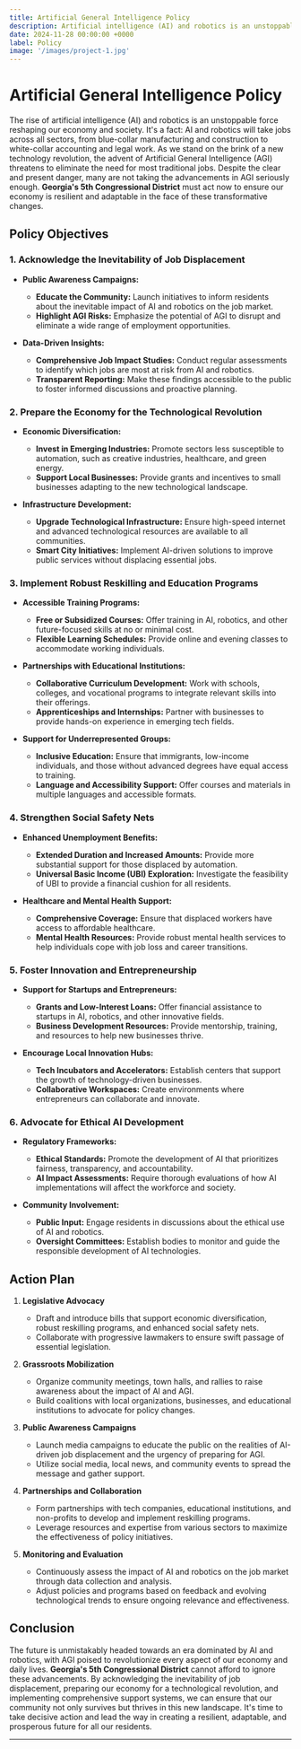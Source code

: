 ```yaml
---
title: Artificial General Intelligence Policy
description: Artificial intelligence (AI) and robotics is an unstoppable force reshaping our economy and society
date: 2024-11-28 00:00:00 +0000
label: Policy
image: '/images/project-1.jpg'
---
```


# Artificial General Intelligence Policy


The rise of artificial intelligence (AI) and robotics is an unstoppable force reshaping our economy and society. It's a fact: AI and robotics will take jobs across all sectors, from blue-collar manufacturing and construction to white-collar accounting and legal work. As we stand on the brink of a new technology revolution, the advent of Artificial General Intelligence (AGI) threatens to eliminate the need for most traditional jobs. Despite the clear and present danger, many are not taking the advancements in AGI seriously enough. **Georgia's 5th Congressional District** must act now to ensure our economy is resilient and adaptable in the face of these transformative changes.

## Policy Objectives

### 1. Acknowledge the Inevitability of Job Displacement

- **Public Awareness Campaigns:**
  - **Educate the Community:** Launch initiatives to inform residents about the inevitable impact of AI and robotics on the job market.
  - **Highlight AGI Risks:** Emphasize the potential of AGI to disrupt and eliminate a wide range of employment opportunities.

- **Data-Driven Insights:**
  - **Comprehensive Job Impact Studies:** Conduct regular assessments to identify which jobs are most at risk from AI and robotics.
  - **Transparent Reporting:** Make these findings accessible to the public to foster informed discussions and proactive planning.

### 2. Prepare the Economy for the Technological Revolution

- **Economic Diversification:**
  - **Invest in Emerging Industries:** Promote sectors less susceptible to automation, such as creative industries, healthcare, and green energy.
  - **Support Local Businesses:** Provide grants and incentives to small businesses adapting to the new technological landscape.

- **Infrastructure Development:**
  - **Upgrade Technological Infrastructure:** Ensure high-speed internet and advanced technological resources are available to all communities.
  - **Smart City Initiatives:** Implement AI-driven solutions to improve public services without displacing essential jobs.

### 3. Implement Robust Reskilling and Education Programs

- **Accessible Training Programs:**
  - **Free or Subsidized Courses:** Offer training in AI, robotics, and other future-focused skills at no or minimal cost.
  - **Flexible Learning Schedules:** Provide online and evening classes to accommodate working individuals.

- **Partnerships with Educational Institutions:**
  - **Collaborative Curriculum Development:** Work with schools, colleges, and vocational programs to integrate relevant skills into their offerings.
  - **Apprenticeships and Internships:** Partner with businesses to provide hands-on experience in emerging tech fields.

- **Support for Underrepresented Groups:**
  - **Inclusive Education:** Ensure that immigrants, low-income individuals, and those without advanced degrees have equal access to training.
  - **Language and Accessibility Support:** Offer courses and materials in multiple languages and accessible formats.

### 4. Strengthen Social Safety Nets

- **Enhanced Unemployment Benefits:**
  - **Extended Duration and Increased Amounts:** Provide more substantial support for those displaced by automation.
  - **Universal Basic Income (UBI) Exploration:** Investigate the feasibility of UBI to provide a financial cushion for all residents.

- **Healthcare and Mental Health Support:**
  - **Comprehensive Coverage:** Ensure that displaced workers have access to affordable healthcare.
  - **Mental Health Resources:** Provide robust mental health services to help individuals cope with job loss and career transitions.

### 5. Foster Innovation and Entrepreneurship

- **Support for Startups and Entrepreneurs:**
  - **Grants and Low-Interest Loans:** Offer financial assistance to startups in AI, robotics, and other innovative fields.
  - **Business Development Resources:** Provide mentorship, training, and resources to help new businesses thrive.

- **Encourage Local Innovation Hubs:**
  - **Tech Incubators and Accelerators:** Establish centers that support the growth of technology-driven businesses.
  - **Collaborative Workspaces:** Create environments where entrepreneurs can collaborate and innovate.

### 6. Advocate for Ethical AI Development

- **Regulatory Frameworks:**
  - **Ethical Standards:** Promote the development of AI that prioritizes fairness, transparency, and accountability.
  - **AI Impact Assessments:** Require thorough evaluations of how AI implementations will affect the workforce and society.

- **Community Involvement:**
  - **Public Input:** Engage residents in discussions about the ethical use of AI and robotics.
  - **Oversight Committees:** Establish bodies to monitor and guide the responsible development of AI technologies.

## Action Plan

1. **Legislative Advocacy**
   - Draft and introduce bills that support economic diversification, robust reskilling programs, and enhanced social safety nets.
   - Collaborate with progressive lawmakers to ensure swift passage of essential legislation.

2. **Grassroots Mobilization**
   - Organize community meetings, town halls, and rallies to raise awareness about the impact of AI and AGI.
   - Build coalitions with local organizations, businesses, and educational institutions to advocate for policy changes.

3. **Public Awareness Campaigns**
   - Launch media campaigns to educate the public on the realities of AI-driven job displacement and the urgency of preparing for AGI.
   - Utilize social media, local news, and community events to spread the message and gather support.

4. **Partnerships and Collaboration**
   - Form partnerships with tech companies, educational institutions, and non-profits to develop and implement reskilling programs.
   - Leverage resources and expertise from various sectors to maximize the effectiveness of policy initiatives.

5. **Monitoring and Evaluation**
   - Continuously assess the impact of AI and robotics on the job market through data collection and analysis.
   - Adjust policies and programs based on feedback and evolving technological trends to ensure ongoing relevance and effectiveness.

## Conclusion

The future is unmistakably headed towards an era dominated by AI and robotics, with AGI poised to revolutionize every aspect of our economy and daily lives. **Georgia's 5th Congressional District** cannot afford to ignore these advancements. By acknowledging the inevitability of job displacement, preparing our economy for a technological revolution, and implementing comprehensive support systems, we can ensure that our community not only survives but thrives in this new landscape. It's time to take decisive action and lead the way in creating a resilient, adaptable, and prosperous future for all our residents.

---